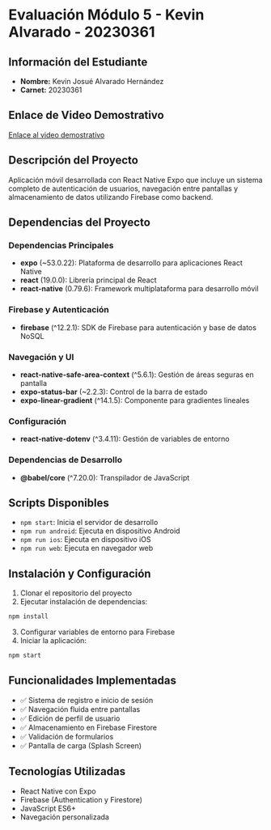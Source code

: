# Evaluación Módulo 5 - Kevin Alvarado - 20230361

## Información del Estudiante
- **Nombre:** Kevin Josué Alvarado Hernández 
- **Carnet:** 20230361

## Enlace de Video Demostrativo
[Enlace al video demostrativo](https://drive.google.com/file/d/1iQBaz1bftk1JD-Sm9Yj6ln0N3yj0nW-Z/view?usp=sharing)


## Descripción del Proyecto
Aplicación móvil desarrollada con React Native Expo que incluye un sistema completo de autenticación de usuarios, navegación entre pantallas y almacenamiento de datos utilizando Firebase como backend.

## Dependencias del Proyecto

### Dependencias Principales
* **expo** (~53.0.22): Plataforma de desarrollo para aplicaciones React Native
* **react** (19.0.0): Librería principal de React  
* **react-native** (0.79.6): Framework multiplataforma para desarrollo móvil

### Firebase y Autenticación
* **firebase** (^12.2.1): SDK de Firebase para autenticación y base de datos NoSQL

### Navegación y UI
* **react-native-safe-area-context** (^5.6.1): Gestión de áreas seguras en pantalla
* **expo-status-bar** (~2.2.3): Control de la barra de estado
* **expo-linear-gradient** (^14.1.5): Componente para gradientes lineales

### Configuración
* **react-native-dotenv** (^3.4.11): Gestión de variables de entorno

### Dependencias de Desarrollo
* **@babel/core** (^7.20.0): Transpilador de JavaScript

## Scripts Disponibles
* `npm start`: Inicia el servidor de desarrollo
* `npm run android`: Ejecuta en dispositivo Android
* `npm run ios`: Ejecuta en dispositivo iOS  
* `npm run web`: Ejecuta en navegador web

## Instalación y Configuración
1. Clonar el repositorio del proyecto
2. Ejecutar instalación de dependencias:
```bash
npm install
```
3. Configurar variables de entorno para Firebase
4. Iniciar la aplicación:
```bash
npm start
```

## Funcionalidades Implementadas
* ✅ Sistema de registro e inicio de sesión
* ✅ Navegación fluida entre pantallas
* ✅ Edición de perfil de usuario
* ✅ Almacenamiento en Firebase Firestore
* ✅ Validación de formularios
* ✅ Pantalla de carga (Splash Screen)

## Tecnologías Utilizadas
* React Native con Expo
* Firebase (Authentication y Firestore)
* JavaScript ES6+
* Navegación personalizada
